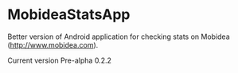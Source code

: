 # MobideaStatsApp

Better version of Android application for checking stats on Mobidea (http://www.mobidea.com).

Current version Pre-alpha 0.2.2
